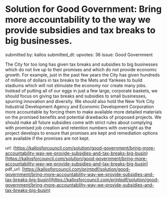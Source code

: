 # Solution for Good Government: Bring more accountability to the way we provide subsidies and tax breaks to big businesses. #

submitted by: kallos
submitted_dt: 
upvotes: 36
issue: Good Government

The City for too long has given tax breaks and subsidies to big businesses which do not live up to their promises and which do not provide economic growth. For example, just in the past few years the City has given hundreds of millions of dollars in tax breaks to the Mets and Yankees to build stadiums which will not stimulate the economy nor create many jobs. Instead of putting all of our eggs in just a few large, corporate baskets, we should focus on giving tax breaks and subsidies to small businesses, spurring innovation and diversity. We should also hold the New York City Industrial Development Agency and Economic Development Corporation more accountable by forcing them to make available more detailed materials on the promised benefits and potential drawbacks of proposed projects. We should make all future subsidies come with strict rules about complying with promised job creation and retention numbers with oversight as the project develops to ensure that promises are kept and remediation options are available if the promises are not kept.

url: (https://kallosforcouncil.com/solution/good-government/bring-more-accountability-way-we-provide-subsidies-and-tax-breaks-big-busin)[https://kallosforcouncil.com/solution/good-government/bring-more-accountability-way-we-provide-subsidies-and-tax-breaks-big-busin]
pdf_url: [https://kallosforcouncil.com/printpdf/solution/good-government/bring-more-accountability-way-we-provide-subsidies-and-tax-breaks-big-busin](https://kallosforcouncil.com/printpdf/solution/good-government/bring-more-accountability-way-we-provide-subsidies-and-tax-breaks-big-busin)